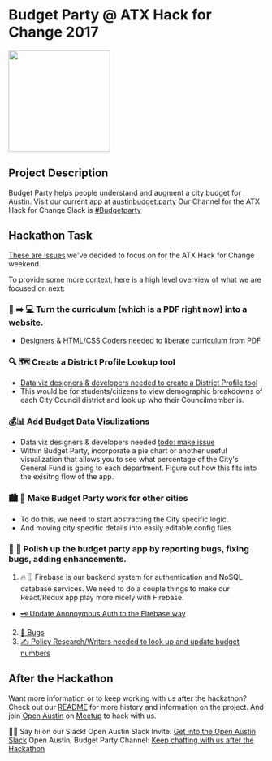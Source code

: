 # Budget Party @ ATX Hack for Change 2017

<img src="http://www.atxhackforchange.org/assets/logos/ATXHackLogo_Color_Web-with-TM.png" width="200" />

## Project Description
Budget Party helps people understand and augment a city budget for Austin. 
Visit our current app at [austinbudget.party](http://austinbudget.party/)
Our Channel for the ATX Hack for Change Slack is [#Budgetparty](https://atxhack4change.slack.com/messages/C56PW6P4Y/)


## Hackathon Task 
[These are issues](https://github.com/open-austin/budgetparty/issues?q=is%3Aissue+is%3Aopen+label%3AATXHack4Change) we've decided to focus on for the ATX Hack for Change weekend.

To provide some more context, here is a high level overview of what we are focused on next:

### 📃 ➡️ 💻 Turn the curriculum (which is a PDF right now) into a website.
- [Designers & HTML/CSS Coders needed to liberate curriculum from PDF](https://github.com/open-austin/budgetparty/issues/128)

### 🔍 🗺️ Create a District Profile Lookup tool

- [Data viz designers & developers needed to create a District Profile tool](https://github.com/open-austin/budgetparty/issues/80)
- This would be for students/citizens to view demographic breakdowns of each City Council district and look up who their Councilmember is.

###  💰📊 Add Budget Data Visulizations
- Data viz designers & developers needed [todo: make issue]()
- Within Budget Party, incorporate a pie chart or another useful visualization that allows you to see what percentage of the City's General Fund is going to each department. Figure out how this fits into the exisitng flow of the app.

### 🏙️ 🎉 Make Budget Party work for other cities
- To do this, we need to start abstracting the City specific logic.
- And moving city specific details into easily editable config files.

### 💅 🐛 Polish up the budget party app by reporting bugs, fixing bugs, adding enhancements.
1. 🔥 🗄️ Firebase is our backend system for authentication and NoSQL database services. We need to do a couple things to make our React/Redux app play more nicely with Firebase.

  - [🗝️ Update Anonoymous Auth to the Firebase way](https://github.com/open-austin/budgetparty/issues/132)

2. [🐛 Bugs](https://github.com/open-austin/budgetparty/issues?q=is%3Aissue+is%3Aopen+label%3Abug)
3. [✍️ Policy Research/Writers needed to look up and update budget numbers](https://github.com/open-austin/budgetparty/issues/134)


## After the Hackathon
Want more information or to keep working with us after the hackathon? Check out our [README](https://github.com/open-austin/budgetparty/blob/master/README.md) for more history and information on the project. And join [Open Austin](https://www.open-austin.org/welcome/) on [Meetup](https://www.meetup.com/Open-Austin/events/240047057/) to hack with us. 

👋🏼 Say hi on our Slack! 
Open Austin Slack Invite: [Get into the Open Austin Slack](https://slack.open-austin.org/)
Open Austin, Budget Party Channel: [Keep chatting with us after the Hackathon](https://open-austin.slack.com/messages/C1NC5QDEW/)
